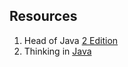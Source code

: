 
## Resources
1. Head of Java [2 Edition](https://github.com/Urunov/Interview-Preparation-WAY/tree/master/Books/JavaCore/HeadFirstJava)
2. Thinking in [Java](https://people.inf.elte.hu/delsaai/java/6Eckel%20-%20Thinking%20in%20Java%20(4th%202006)%20p1079.pdf) 

